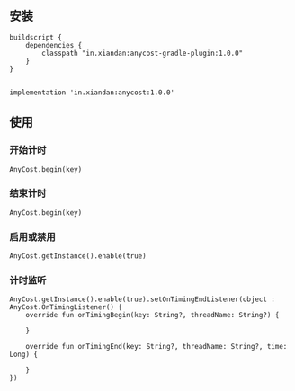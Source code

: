 ## 安装
```
buildscript {
    dependencies {
        classpath "in.xiandan:anycost-gradle-plugin:1.0.0"
    }
}


implementation 'in.xiandan:anycost:1.0.0'
```

## 使用
### 开始计时
```
AnyCost.begin(key)
```

### 结束计时
```
AnyCost.begin(key)
```

### 启用或禁用
```
AnyCost.getInstance().enable(true)
```

### 计时监听
```
AnyCost.getInstance().enable(true).setOnTimingEndListener(object : AnyCost.OnTimingListener() {
    override fun onTimingBegin(key: String?, threadName: String?) {

    }

    override fun onTimingEnd(key: String?, threadName: String?, time: Long) {
        
    }
})
```